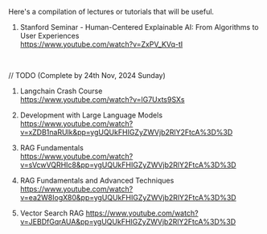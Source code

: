 Here's a compilation of lectures or tutorials that will be useful. <br>

1. Stanford Seminar - Human-Centered Explainable AI: From Algorithms to User Experiences <br>
https://www.youtube.com/watch?v=ZxPV_KVq-tI <br>
<br>

// TODO (Complete by 24th Nov, 2024 Sunday) <br>

1. Langchain Crash Course <br>
https://www.youtube.com/watch?v=lG7Uxts9SXs <br>

2. Development with Large Language Models <br>
https://www.youtube.com/watch?v=xZDB1naRUlk&pp=ygUQUkFHIGZyZWVjb2RlY2FtcA%3D%3D <br>

3. RAG Fundamentals <br>
https://www.youtube.com/watch?v=sVcwVQRHIc8&pp=ygUQUkFHIGZyZWVjb2RlY2FtcA%3D%3D <br>

4. RAG Fundamentals and Advanced Techniques <br>
https://www.youtube.com/watch?v=ea2W8IogX80&pp=ygUQUkFHIGZyZWVjb2RlY2FtcA%3D%3D <br>

5. Vector Search RAG
https://www.youtube.com/watch?v=JEBDfGqrAUA&pp=ygUQUkFHIGZyZWVjb2RlY2FtcA%3D%3D

